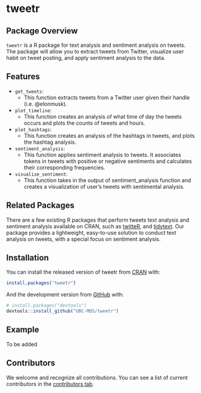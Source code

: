 
<!-- README.md is generated from README.Rmd. Please edit that file -->

# tweetr

<!-- badges: start -->
<!-- badges: end -->

## Package Overview

`tweetr` is a R package for text analysis and sentiment analysis
on tweets. The package will allow you to extract tweets from Twitter,
visualize user habit on tweet posting, and apply sentiment analysis to
the data.

## Features

-   `get_tweets`:
    -   This function extracts tweets from a Twitter user given their
        handle (i.e. @elonmusk).
-   `plot_timeline`:
    -   This function creates an analysis of what time of day the tweets
        occurs and plots the counts of tweets and hours.
-   `plot_hashtags`:
    -   This function creates an analysis of the hashtags in tweets, and
        plots the hashtag analysis.
-   `sentiment_analysis`:
    -   This function applies sentiment analysis to tweets. It
        associates tokens in tweets with positive or negative sentiments
        and calculates their corresponding frequencies.
-   `visualize_sentiment`:
    -   This function takes in the output of sentiment\_analysis
        function and creates a visualization of user’s tweets with
        sentimental analysis.

## Related Packages

There are a few existing R packages that perform tweets text analysis and sentiment analysis available on CRAN, 
such as [twitteR](https://cran.r-project.org/web/packages/twitteR/), 
and [tidytext](https://cran.r-project.org/web/packages/tidytext/). 
Our package provides a lightweight, easy-to-use solution to conduct text analysis on tweets, 
with a special focus on sentiment analysis. 


## Installation

You can install the released version of tweetr from
[CRAN](https://CRAN.R-project.org) with:

``` r
install.packages("tweetr")
```

And the development version from [GitHub](https://github.com/) with:

``` r
# install.packages("devtools")
devtools::install_github("UBC-MDS/tweetr")
```

## Example

To be added

## Contributors

We welcome and recognize all contributions. You can see a list of current contributors in the [contributors tab](https://github.com/UBC-MDS/tweetr/graphs/contributors).
